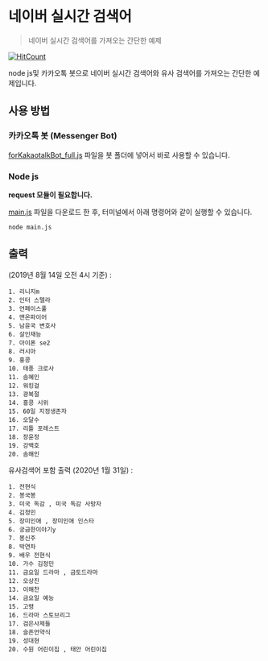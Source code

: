 # 네이버 실시간 검색어
> 네이버 실시간 검색어를 가져오는 간단한 예제

[![HitCount](http://hits.dwyl.com/jungwuk-ryu/real-time-keyword-search.svg)](http://hits.dwyl.com/jungwuk-ryu/real-time-keyword-search)

node js및 카카오톡 봇으로 네이버 실시간 검색어와 유사 검색어를 가져오는 간단한 예제입니다.

## 사용 방법
### 카카오톡 봇 (Messenger Bot)
[forKakaotalkBot_full.js](https://github.com/jungwuk-ryu/NaverRealtimeSrcKeyword/blob/master/forKakaotalkBot_full.js) 파일을 봇 폴더에 넣어서 바로 사용할 수 있습니다.

### Node js
**request 모듈이 필요합니다.**

[main.js](https://github.com/jungwuk-ryu/NaverRealtimeSrcKeyword/blob/master/main.js) 파일을 다운로드 한 후, 터미널에서 아래 명령어와 같이 실행할 수 있습니다.
```
node main.js
```


## 출력

(2019년 8월 14일 오전 4시 기준) :

```
1. 리니지m
2. 인터 스텔라
3. 언페이스풀
4. 맨온파이어
5. 남윤국 변호사
6. 살인재능
7. 아이폰 se2
8. 러시아
9. 홍콩
10. 태풍 크로사
11. 솜혜인
12. 워킹걸
13. 광복절
14. 홍콩 시위
15. 60일 지정생존자
16. 오달수
17. 리틀 포레스트
18. 장윤정
19. 강백호
20. 솜해인
```

유사검색어 포함 출력 (2020년 1월 31일) :
```
1. 전현식
2. 봉국봉
3. 미국 독감 , 미국 독감 사망자
4. 김정민
5. 장미인애 , 장미인애 인스타
6. 궁금한이야기y
7. 봉신주
8. 박연차
9. 배우 전현식
10. 가수 김정민
11. 금요일 드라마 , 금토드라마
12. 오상진
13. 이해찬
14. 금요일 예능
15. 고령
16. 드라마 스토브리그
17. 검은사제들
18. 슬픈언약식
19. 성대현
20. 수원 어린이집 , 태안 어린이집
```
